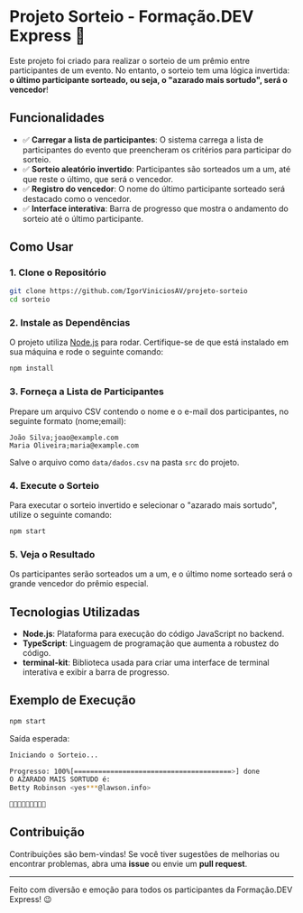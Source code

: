 # Projeto Sorteio - Formação.DEV Express 🎉

Este projeto foi criado para realizar o sorteio de um prêmio entre participantes de um evento. No entanto, o sorteio tem uma lógica invertida: **o último participante sorteado, ou seja, o "azarado mais sortudo", será o vencedor**!

## Funcionalidades

- ✅ **Carregar a lista de participantes**: O sistema carrega a lista de participantes do evento que preencheram os critérios para participar do sorteio.
- ✅ **Sorteio aleatório invertido**: Participantes são sorteados um a um, até que reste o último, que será o vencedor.
- ✅ **Registro do vencedor**: O nome do último participante sorteado será destacado como o vencedor.
- ✅ **Interface interativa**: Barra de progresso que mostra o andamento do sorteio até o último participante.

## Como Usar

### 1. **Clone o Repositório**

```bash
git clone https://github.com/IgorViniciosAV/projeto-sorteio
cd sorteio
```

### 2. **Instale as Dependências**

O projeto utiliza [Node.js](https://nodejs.org/) para rodar. Certifique-se de que está instalado em sua máquina e rode o seguinte comando:

```bash
npm install
```

### 3. **Forneça a Lista de Participantes**

Prepare um arquivo CSV contendo o nome e o e-mail dos participantes, no seguinte formato (nome;email):

```
João Silva;joao@example.com
Maria Oliveira;maria@example.com
```

Salve o arquivo como `data/dados.csv` na pasta `src` do projeto.

### 4. **Execute o Sorteio**

Para executar o sorteio invertido e selecionar o "azarado mais sortudo", utilize o seguinte comando:

```bash
npm start
```

### 5. **Veja o Resultado**

Os participantes serão sorteados um a um, e o último nome sorteado será o grande vencedor do prêmio especial.

## Tecnologias Utilizadas

- **Node.js**: Plataforma para execução do código JavaScript no backend.
- **TypeScript**: Linguagem de programação que aumenta a robustez do código.
- **terminal-kit**: Biblioteca usada para criar uma interface de terminal interativa e exibir a barra de progresso.

## Exemplo de Execução

```bash
npm start
```

Saída esperada:

```bash
Iniciando o Sorteio...

Progresso: 100%[=======================================>] done
O AZARADO MAIS SORTUDO é:
Betty Robinson <yes***@lawson.info>

🎉🎉🎉🎉🎉🎉🎉🎉🎉
```

## Contribuição

Contribuições são bem-vindas! Se você tiver sugestões de melhorias ou encontrar problemas, abra uma **issue** ou envie um **pull request**.

---

Feito com diversão e emoção para todos os participantes da Formação.DEV Express! 😉
